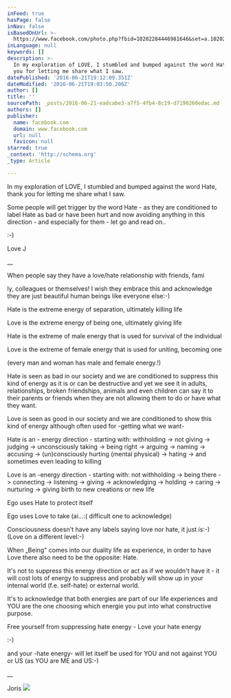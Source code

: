 ```yaml
---
inFeed: true
hasPage: false
inNav: false
isBasedOnUrl: >-
  https://www.facebook.com/photo.php?fbid=10202284446981646&set=a.10202284446861643.1073741830.1505191769&type=3&theater
inLanguage: null
keywords: []
description: >-
  In my exploration of LOVE, I stumbled and bumped against the word Hate, thank
  you for letting me share what I saw.
datePublished: '2016-06-21T19:12:09.351Z'
dateModified: '2016-06-21T19:03:50.206Z'
author: []
title: ''
sourcePath: _posts/2016-06-21-eadcabe3-a7f5-4fb4-8c19-d7190260edac.md
authors: []
publisher:
  name: facebook.com
  domain: www.facebook.com
  url: null
  favicon: null
starred: true
_context: 'http://schema.org'
_type: Article

---
```

In my exploration of LOVE, I stumbled and bumped against the word Hate, thank you for letting me share what I saw.

Some people will get trigger by the word Hate - as they are conditioned to label Hate as bad or have been hurt and now avoiding anything in this direction - and especially for them - let go and read on..

:-)

Love J

__

When people say they have a love/hate relationship with friends, fami

ly, colleagues or themselves! I wish they embrace this and acknowledge they are just beautiful human beings like everyone else:-)

Hate is the extreme energy of separation, ultimately killing life

Love is the extreme energy of being one, ultimately giving life

Hate is the extreme of male energy that is used for survival of the individual

Love is the extreme of female energy that is used for uniting, becoming one

(every man and woman has male and female energy.!)

Hate is seen as bad in our society and we are conditioned to suppress this kind of energy as it is or can be destructive and yet we see it in adults, relationships, broken friendships, animals and even children can say it to their parents or friends when they are not allowing them to do or have what they want.

Love is seen as good in our society and we are conditioned to show this kind of energy although often used for -getting what we want-

Hate is an - energy direction - starting with: withholding -\> not giving -\> judging -\> unconsciously taking -\> being right -\> arguing -\> naming -\> accusing -\> (un)consciously hurting (mental physical) -\> hating -\> and sometimes even leading to killing

Love is an -energy direction - starting with: not withholding -\> being there -\> connecting -\> listening -\> giving -\> acknowledging -\> holding -\> caring -\> nurturing -\> giving birth to new creations or new life

Ego uses Hate to protect itself

Ego uses Love to take (ai...:( difficult one to acknowledge)

Consciousness doesn't have any labels saying love nor hate, it just is:-) (Love on a different level:-)

When „Being" comes into our duality life as experience, in order to have Love there also need to be the opposite: Hate.

It's not to suppress this energy direction or act as if we wouldn't have it - it will cost lots of energy to suppress and probably will show up in your internal world (f.e. self-hate) or external world.

It's to acknowledge that both energies are part of our life experiences and YOU are the one choosing which energie you put into what constructive purpose.

Free yourself from suppressing hate energy - Love your hate energy

:-)

and your -hate energy- will let itself be used for YOU and not against YOU or US (as YOU are ME and US:-)

__

Joris
![](https://scontent-ams3-1.xx.fbcdn.net/v/t1.0-9/10276985_10202284446981646_9134791587762144847_n.jpg?oh=c46ca3887162be9ce30e01a92bb46213&oe=57D846F9)